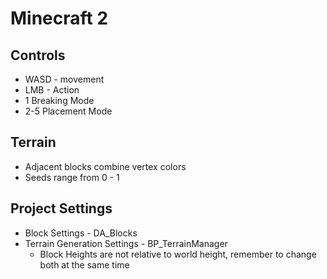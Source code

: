﻿# Minecraft 2

## Controls
* WASD - movement
* LMB - Action
* 1 Breaking Mode
* 2-5 Placement Mode

## Terrain
* Adjacent blocks combine vertex colors
* Seeds range from 0 - 1

## Project Settings
* Block Settings - DA_Blocks
* Terrain Generation Settings - BP_TerrainManager
    * Block Heights are not relative to world height, remember to change both at the same time
